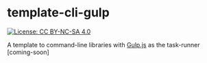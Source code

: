 # template-cli-gulp

[![License: CC BY-NC-SA 4.0](https://licensebuttons.net/l/by-nc-sa/4.0/80x15.png)](https://creativecommons.org/licenses/by-nc-sa/4.0)

A template to command-line libraries with [Gulp.js](https://www.npmjs.com/package/gulp) as the task-runner [coming-soon]

